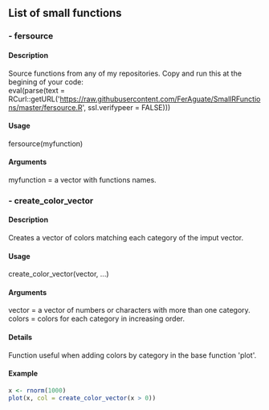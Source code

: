 ## List of small functions
### - fersource
#### Description
Source functions from any of my repositories.
Copy and run this at the begining of your code:<br />
eval(parse(text = RCurl::getURL('https://raw.githubusercontent.com/FerAguate/SmallRFunctions/master/fersource.R', ssl.verifypeer = FALSE)))
#### Usage
fersource(myfunction)
#### Arguments
myfunction = a vector with functions names.

### - create_color_vector
#### Description
Creates a vector of colors matching each category of the imput vector.
#### Usage
create_color_vector(vector, ...)
#### Arguments
vector = a vector of numbers or characters with more than one category.<br />
colors = colors for each category in increasing order.
#### Details
Function useful when adding colors by category in the base function 'plot'.
#### Example
```R
x <- rnorm(1000)
plot(x, col = create_color_vector(x > 0))
```
